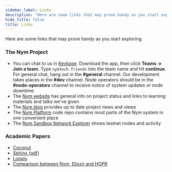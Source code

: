 ```yaml
---
sidebar_label: Links
description: "Here are some links that may prove handy as you start exploring Nym, and the Nym community."
hide_title: false
title: Links
---
```


 

Here are some links that may prove handy as you start exploring.

### The Nym Project

- You can chat to us in [Keybase](https://keybase.io). Download the app, then click **Teams -> Join a team**. Type `nymtech.friends` into the team name and hit **continue**. For general chat, hang out in the **#general** channel. Our development takes places in the **#dev** channel. Node operators should be in the **#node-operators** channel to receive notice of system updates or node downtime.
- The [Nym website](https://nymtech.net) has general info on project status and links to learning materials and talks we've given
- The [Nym blog](https://medium.com/nymtech) provides up to date project news and views
- The [Nym Platform](https://github.com/nymtech/nym) code repo contains most parts of the Nym system in one convenient place
- The [Nym Sandbox Network Explorer](https://sandbox-explorer.nymtech.net) shows testnet nodes and activity

### Academic Papers

- [Coconut](https://arxiv.org/abs/1802.07344)
- [Sphinx (pdf)](https://www.cypherpunks.ca/~iang/pubs/Sphinx_Oakland09.pdf)
- [Loopix](https://arxiv.org/abs/1703.00536)
- [Comparison between Nym, Elixxir and HOPR](https://arxiv.org/abs/2107.12172)